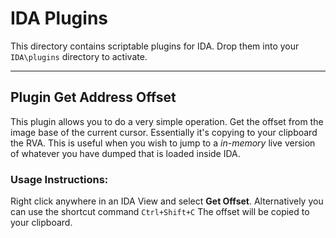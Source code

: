 
# IDA Plugins

This directory contains scriptable plugins for IDA. Drop them into your `IDA\plugins` directory to activate.

---------------


## Plugin Get Address Offset

This plugin allows you to do a very simple operation. Get the offset from the image base of the current cursor. 
Essentially it's copying to your clipboard the RVA. This is useful when you wish to jump to a *in-memory* live version of whatever you have dumped that is loaded inside IDA.

### **Usage Instructions:**

Right click anywhere in an IDA View and select **Get Offset**.
Alternatively you can use the shortcut command `Ctrl+Shift+C`
The offset will be copied to your clipboard.
